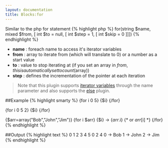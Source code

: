 ```yaml
---
layout: documentation
title: Blocks:for
---
```


Similar to the php for statement
{% highlight php %}
for(string $name, mixed $from, [ int $to = null, [ int $step = 1, [ int $skip = 0 ]]])
{% endhighlight %}
* **name** : foreach name to access it's iterator variables
* **from** : array to iterate from (which will translate to 0) or a number as a start value
* **to** : value to stop iterating at (if you set an array in $from, this is automatically set to count($array))
* **step** : defines the incrementation of the pointer at each iteration

> Note that this plugin supports [iterator variables](/documentation/2.x-dev/reference/iterator-variables.html) through the name parameter and also supports the [else](/documentation/2.x-dev/blocks/else.html) plugin.

##Example
{% highlight smarty %}
{for i 0 5} {$i} {/for}
 
{for i 0 5 2} {$i} {/for}
 
{$arr=array("Bob","John","Jim")}
{for i $arr}
  {$i} -> {$arr.$i} {* or $arr[$i] *}
{/for}
{% endhighlight %}

##Output
{% highlight text %}
0  1  2  3  4  5 
0  2  4 
0 -> Bob
1 -> John
2 -> Jim
{% endhighlight %}